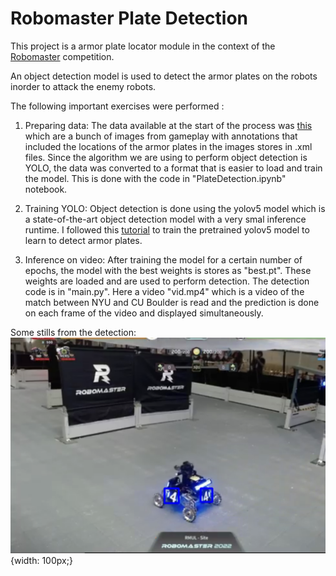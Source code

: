 # Robomaster Plate Detection

This project is a armor plate locator module in the context of the [Robomaster](https://www.robomaster.com/en-US/robo/rm?djifrom=nav) competition.

An object detection model is used to detect the armor plates on the robots inorder to attack the enemy robots.

The following important exercises were performed :

1. Preparing data: The data available at the start of the process was [this](https://drive.google.com/drive/folders/1w4KQpC82ST2jVguzBdu4wQb6ceWD1dZf) which are a bunch of images from gameplay with annotations that included the locations of the armor plates in the images stores in .xml files. Since the algorithm we are using to perform object detection is YOLO, the data was converted to a format that is easier to load and train the model. This is done with the code in "PlateDetection.ipynb" notebook.

2. Training YOLO: Object detection is done using the yolov5 model which is a state-of-the-art object detection model with a very smal inference runtime. I followed this [tutorial](https://kikaben.com/yolov5-transfer-learning-dogs-cats/) to train the pretrained yolov5 model to learn to detect armor plates.

3. Inference on video: After training the model for a certain number of epochs, the model with the best weights is stores as "best.pt". These weights are loaded and are used to perform detection. The detection code is in "main.py". Here a video "vid.mp4" which is a video of the match between NYU and CU Boulder is read and the prediction is done on each frame of the video and displayed simultaneously.

Some stills from the detection:
![image](https://github.com/ansidd/RMPlateDetection/raw/main/Screen%20Shot%202022-10-10%20at%204.11.42%20PM.png){width: 100px;}

